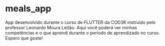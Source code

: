 # meals_app

App desenvolvido durante o curso de FLUTTER da COD3R instruído pelo professor Leonardo Moura Leitão.
Aqui você poderá ver minhas competências e o que aprendi durante o período de aprendizado no curso.
Espero que goste!
